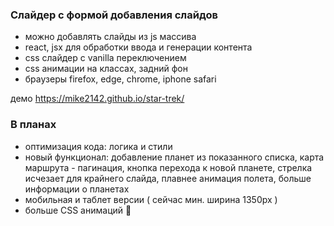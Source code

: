 ### Слайдер с формой добавления слайдов

- можно добавлять слайды из js массива
- react, jsx для обработки ввода и генерации контента
- css слайдер с vanilla переключением
- css анимации на классах, задний фон
- браузеры firefox, edge, chrome, iphone safari

демо https://mike2142.github.io/star-trek/

### В планах

- оптимизация кода: логика и стили
- новый функционал: добавление планет из показанного списка, карта маршрута - пагинация, кнопка перехода к новой планете, стрелка исчезает для крайнего слайда, плавнее анимация полета, больше информации о планетах
- мобильная и таблет версии ( сейчас мин. ширина 1350px )
- больше CSS анимаций 🤪
